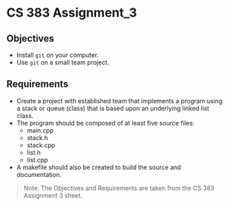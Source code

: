 # CS 383 Assignment_3

## Objectives
- Install `git` on your computer.
- Use `git` on a small team project.

## Requirements
- Create a project with established team that implements a program using a stack or queue (class) that is based upon an underlying linked list class.
- The program should be composed of at least five source files:
    - main.cpp
    - stack.h 
    - stack.cpp 
    - list.h 
    - list.cpp
- A makefile should also be created to build the source and documentation.

> Note: The Objectives and Requirements are taken from the CS 383 Assignment 3 sheet.
